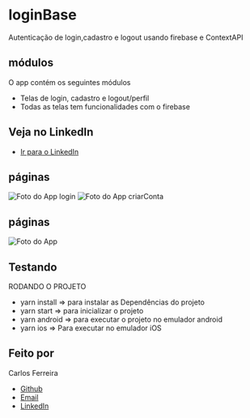 # loginBase
 Autenticação de login,cadastro e logout usando firebase e ContextAPI

## módulos

O app contém os seguintes módulos

* Telas de login, cadastro e logout/perfil
* Todas as telas tem funcionalidades com o firebase 

## Veja no LinkedIn
* [Ir para o LinkedIn](https://www.linkedin.com/posts/carlos-ferreira-4b2ba219a_aplica%C3%A7%C3%A3o-criada-em-react-native-com-firebase-activity-6754205092993368064-u7pz)

## páginas
![Foto do App login](https://github.com/CarlosSTS/loginBase/blob/master/images/login.png)
![Foto do App criarConta](https://github.com/CarlosSTS/loginBase/blob/master/images/create.png)

## páginas
![Foto do App](https://github.com/CarlosSTS/loginBase/blob/master/images/auth.png)

## Testando
RODANDO O PROJETO
* yarn install => para instalar as  Dependências do projeto
* yarn start => para inicializar o projeto
* yarn android => para executar o projeto no emulador android
* yarn ios => Para executar no emulador iOS

## Feito por

Carlos Ferreira
* [Github](https://www.github.com/CarlosSTS)
* [Email](mailto://carlossts826@gmail.com)
* [LinkedIn](https://www.linkedin.com/in/carlos-ferreira-4b2ba219a/)
